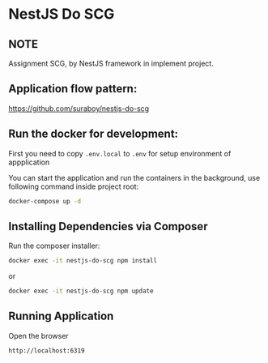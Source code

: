 NestJS Do SCG
======

NOTE
----
Assignment SCG, by NestJS framework in implement project.

Application flow pattern:
---------------------
https://github.com/suraboy/nestjs-do-scg

Run the docker for development:
---------------------
First you need to copy `.env.local` to `.env` for setup environment of appplication

You can start the application and run the containers in the background, use following command inside project root:

```bash
docker-compose up -d
```

Installing Dependencies via Composer
------------------------------------
Run the composer installer:

```bash
docker exec -it nestjs-do-scg npm install
```
or
```bash
docker exec -it nestjs-do-scg npm update
```

Running Application
------------------------------------
Open the browser
```bash
http://localhost:6319
```
